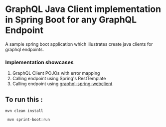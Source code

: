 # GraphQL Java Client implementation in Spring Boot for any GraphQL Endpoint

A sample spring boot application which illustrates create java clients for graphql endpoints.

### Implementation showcases

1. GraphQL Client POJOs with error mapping
2. Calling endpoint using Spring's RestTemplate
3. Calling endpoint using [graphql-spring-webclient](https://github.com/graphql-java-kickstart/graphql-spring-webclient)

## To run this :
`` mvn clean install ``

`` mvn sprint-boot:run``
